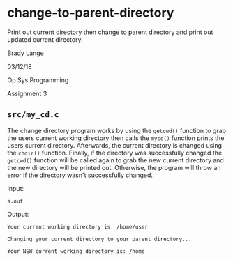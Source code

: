 # change-to-parent-directory
Print out current directory then change to parent directory and print out updated current directory.

Brady Lange

03/12/18

Op Sys Programming

Assignment 3

## `src/my_cd.c`
The change directory program works by using the `getcwd()` function to grab the users current working directory
then calls the `mycd()` function prints the users current directory. Afterwards, the current directory is changed
using the `chdir()` function. Finally, if the directory was successfully changed the `getcwd()` function 
will be called again to grab the new current directory and the new directory will be printed out. Otherwise, the 
program will throw an error if the directory wasn't successfully changed.

Input:

`a.out`

Output:

`Your current working directory is: /home/user`

`Changing your current directory to your parent directory...`

`Your NEW current working directory is: /home`